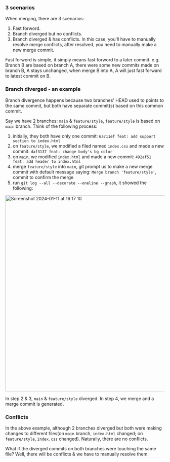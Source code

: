 ### 3 scenarios

When merging, there are 3 scenarios:

1. Fast forword. 
2. Branch diverged but no conflicts.
3. Branch diverged & has conflicts. In this case, you'll have to manually resolve merge conflicts, after resolved, you need to manually make a new merge commit.

Fast forword is simple, it simply means fast forword to a later commit. e.g. Branch B are based on branch A, there were some new commits made on branch B, A stays unchanged, when merge B into A, A will just fast forward to latest commit on B.

### Branch diverged - an example

Branch divergence happens because two branches' HEAD used to points to the same commit, but both have separate commit(s) based on this common commit.

Say we have 2 branches: `main` & `feature/style`, `feature/style` is based on `main` branch. Think of the following process:

1. initially, they both have only one commit: `6a711ef feat: add support section to index.html`
2. on `feature/style`, we modified a filed named `index.css` and made a new commit: `daf3137 feat: change body's bg color`
3. on `main`, we modified `index.html` and made a new commit: `492af51 feat: add header to index.html`
4. merge `feature/style` into `main`, git prompt us to make a new merge commit with default message saying: `Merge branch 'feature/style'`, commit to confirm the merge
5. run `git log --all --decorate --oneline --graph`, it showed the following:

<img width="619" alt="Screenshot 2024-01-11 at 16 17 10" src="https://github.com/librz/all-about-git/assets/50607948/d240b2f2-1855-4b8f-aae0-af5411094ce2">

In step 2 & 3, `main` & `feature/style` diverged. In step 4, we merge and a merge commit is generated.

### Conflicts

In the above example, although 2 branches diverged but both were making changes to different files(on `main` branch, `index.html` changed; on `feature/style`, `index.css` changed). Naturally, there are no conflicts.

What if the diverged commits on both branches were touching the same file? Well, there will be conflicts & we have to manually resolve them.
